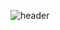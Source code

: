 ![header](https://capsule-render.vercel.app/api?type=Waving&color=gradient&height=300&section=header&text=Welcome%20to%20Ranah%27s%20GitHub!%F0%9F%90%BB&fontSize=55)

<!--
**ranahwhang/ranahwhang** is a ✨ _special_ ✨ repository because its `README.md` (this file) appears on your GitHub profile.

Here are some ideas to get you started:

- 🔭 I’m currently working on ...
- 🌱 I’m currently learning ...
- 👯 I’m looking to collaborate on ...
- 🤔 I’m looking for help with ...
- 💬 Ask me about ...
- 📫 How to reach me: ...
- 😄 Pronouns: ...
- ⚡ Fun fact: ...


https://velog.io/@oka1313/Github-%EA%B9%83%ED%97%88%EB%B8%8C-%ED%94%84%EB%A1%9C%ED%95%84-%EA%BE%B8%EB%AF%B8%EA%B8%B0

https://github.com/rzashakeri/beautify-github-profile?tab=readme-ov-file#-the-first-step--set-up-the-github-repository

<img src="">
https://github.com/ziadOUA/m3-Markdown-Badges

https://github.com/anmol098/waka-readme-stats
-->
